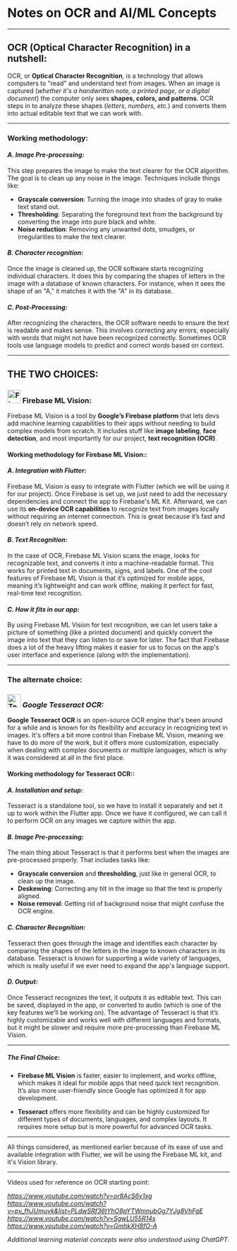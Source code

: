 # **Notes on OCR and AI/ML Concepts**

---

## **OCR (Optical Character Recognition) in a nutshell:**

OCR, or **Optical Character Recognition**, is a technology that allows computers to "read" and understand text from images. When an image is captured (*whether it's a handwritten note, a printed page, or a digital document*) the computer only sees **shapes, colors, and patterns**. OCR steps in to analyze these shapes (*letters, numbers, etc.*) and converts them into actual editable text that we can work with.

---

### **Working methodology**:

#### *A. Image Pre-processing:*

   This step prepares the image to make the text clearer for the OCR algorithm. The goal is to clean up any noise in the image. Techniques include things like:

   - **Grayscale conversion**: Turning the image into shades of gray to make text stand out.
   - **Thresholding**: Separating the foreground text from the background by converting the image into pure black and white.
   - **Noise reduction**: Removing any unwanted dots, smudges, or irregularities to make the text clearer.

#### *B. Character recognition:*

   Once the image is cleaned up, the OCR software starts recognizing individual characters. It does this by comparing the shapes of letters in the image with a database of known characters. For instance, when it sees the shape of an "A," it matches it with the "A" in its database.

#### *C. Post-Processing:*

   After recognizing the characters, the OCR software needs to ensure the text is readable and makes sense. This involves correcting any errors, especially with words that might not have been recognized correctly. Sometimes OCR tools use language models to predict and correct words based on context.

---


## THE TWO CHOICES:

###  <a href="https://firebase.google.com/docs/ml-kit" target="_blank" rel="noreferrer"> <img src="https://koenig-media.raywenderlich.com/uploads/2018/08/ML-Kit-for-Firebase-badge-light.png" alt="Firebase ML" height="30"/></a> **Firebase ML Vision:**

Firebase ML Vision is a tool by **Google’s Firebase platform** that lets devs add machine learning capabilities to their apps without needing to build complex models from scratch. It includes stuff like **image labeling**, **face detection**, and most importantly for our project, **text recognition (OCR)**.

#### **Working methodology for Firebase ML Vision:**:

#### *A. Integration with Flutter:* 

   Firebase ML Vision is easy to integrate with Flutter (which we will be using it for our project). Once Firebase is set up, we just need to add the necessary dependencies and connect the app to Firebase's ML Kit. Afterward, we can use its **on-device OCR capabilities** to recognize text from images locally without requiring an internet connection. This is great because it’s fast and doesn’t rely on network speed.

#### *B. Text Recognition:* 

   In the case of OCR, Firebase ML Vision scans the image, looks for recognizable text, and converts it into a machine-readable format. This works for printed text in documents, signs, and labels. One of the cool features of Firebase ML Vision is that it’s optimized for mobile apps, meaning it’s lightweight and can work offline, making it perfect for fast, real-time text recognition.

#### *C. How it fits in our app:*  

   By using Firebase ML Vision for text recognition, we can let users take a picture of something (like a printed document) and quickly convert the image into text that they can listen to or save for later. The fact that Firebase does a lot of the heavy lifting makes it easier for us to focus on the app's user interface and experience (along with the implementation).

---

### The alternate choice: 
### <a href="https://github.com/tesseract-ocr/tesseract" target="_blank" rel="noreferrer"> <img src="https://cdn4.iconfinder.com/data/icons/logos-brands-7/512/google_logo-google_icongoogle-512.png" alt="Tesseract OCR repo" height="30"/></a> *Google Tesseract OCR:*

**Google Tesseract OCR** is an open-source OCR engine that's been around for a while and is known for its flexibility and accuracy in recognizing text in images. It's offers a bit more control than Firebase ML Vision, meaning we have to do more of the work, but it offers more customization, especially when dealing with complex documents or multiple languages, which is why it was considered at all in the first place.

#### **Working methodology for Tesseract OCR:**:

#### *A. Installation and setup:*

   Tesseract is a standalone tool, so we have to install it separately and set it up to work within the Flutter app. Once we have it configured, we can call it to perform OCR on any images we capture within the app.

#### *B. Image Pre-processing:* 

   The main thing about Tesseract is that it performs best when the images are pre-processed properly. That includes tasks like:

   - **Grayscale conversion** and **thresholding**, just like in general OCR, to clean up the image.
   - **Deskewing**: Correcting any tilt in the image so that the text is properly aligned.
   - **Noise removal**: Getting rid of background noise that might confuse the OCR engine.

#### *C. Character Recognition:*

   Tesseract then goes through the image and identifies each character by comparing the shapes of the letters in the image to known characters in its database. Tesseract is known for supporting a wide variety of languages, which is really useful if we ever need to expand the app's language support.

#### *D. Output:*

   Once Tesseract recognizes the text, it outputs it as editable text. This can be saved, displayed in the app, or converted to audio (which is one of the key features we'll be working on). The advantage of Tesseract is that it’s highly customizable and works well with different languages and formats, but it might be slower and require more pre-processing than Firebase ML Vision.

---


##### *The Final Choice:*

- **Firebase ML Vision** is faster, easier to implement, and works offline, which makes it ideal for mobile apps that need quick text recognition. It’s also more user-friendly since Google has optimized it for app development.

- **Tesseract** offers more flexibility and can be highly customized for different types of documents, languages, and complex layouts. It requires more setup but is more powerful for advanced OCR tasks.

---

All things considered, as mentioned earlier because of its ease of use and available integration with Flutter, we will be using the Firebase ML kit, and it's Vision library.

---

Videos used for reference on OCR starting point:

*https://www.youtube.com/watch?v=or8AcS6y1xg*
*https://www.youtube.com/watch?v=pv_fhJUmuvk&list=PLdwSRf36tYhO8pYTWmnubGg7YJg8VhFgE*
*https://www.youtube.com/watch?v=SgwLU55R14s*
*https://www.youtube.com/watch?v=GmhkXH8fO-A*

*Additional learning material concepts were also understood using ChatGPT.*
